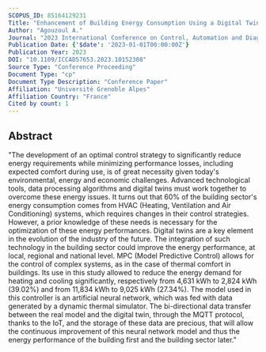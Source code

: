 ```yaml
---
SCOPUS_ID: 85164129231
Title: "Enhancement of Building Energy Consumption Using a Digital Twin based Neural Network Model Predictive Control"
Author: "Agouzoul A."
Journal: "2023 International Conference on Control, Automation and Diagnosis, ICCAD 2023"
Publication Date: {'$date': '2023-01-01T00:00:00Z'}
Publication Year: 2023
DOI: "10.1109/ICCAD57653.2023.10152308"
Source Type: "Conference Proceeding"
Document Type: "cp"
Document Type Description: "Conference Paper"
Affiliation: "Université Grenoble Alpes"
Affiliation Country: "France"
Cited by count: 1
---
```


## Abstract
"The development of an optimal control strategy to significantly reduce energy requirements while minimizing performance losses, including expected comfort during use, is of great necessity given today's environmental, energy and economic challenges. Advanced technological tools, data processing algorithms and digital twins must work together to overcome these energy issues. It turns out that 60% of the building sector's energy consumption comes from HVAC (Heating, Ventilation and Air Conditioning) systems, which requires changes in their control strategies. However, a prior knowledge of these needs is necessary for the optimization of these energy performances. Digital twins are a key element in the evolution of the industry of the future. The integration of such technology in the building sector could improve the energy performance, at local, regional and national level. MPC (Model Predictive Control) allows for the control of complex systems, as in the case of thermal comfort in buildings. Its use in this study allowed to reduce the energy demand for heating and cooling significantly, respectively from 4,631 kWh to 2,824 kWh (39.02%) and from 11,834 kWh to 9,025 kWh (27.34%). The model used in this controller is an artificial neural network, which was fed with data generated by a dynamic thermal simulator. The bi-directional data transfer between the real model and the digital twin, through the MQTT protocol, thanks to the IoT, and the storage of these data are precious, that will allow the continuous improvement of this neural network model and thus the energy performance of the building first and the building sector later."
